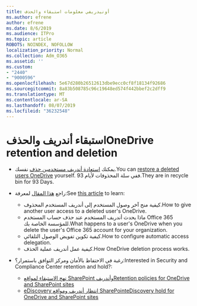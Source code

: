 ```yaml
---
title: أونيدريفي معلومات استبقاء والحذف
ms.author: efrene
author: efrene
ms.date: 8/6/2019
ms.audience: ITPro
ms.topic: article
ROBOTS: NOINDEX, NOFOLLOW
localization_priority: Normal
ms.collection: Adm_O365
ms.assetid: ''
ms.custom:
- "2440"
- "9000596"
ms.openlocfilehash: 5e67d280b26512613dbe9ecc0cf8f18134f92686
ms.sourcegitcommit: 8a83b508785c96c19648ed574f442bbef2c2dff9
ms.translationtype: MT
ms.contentlocale: ar-SA
ms.lasthandoff: 08/07/2019
ms.locfileid: "36232548"
---
```

# <a name="onedrive-retention-and-deletion"></a><span data-ttu-id="6d9c0-102">استبقاء أندريف والحذف</span><span class="sxs-lookup"><span data-stu-id="6d9c0-102">OneDrive retention and deletion</span></span>

- <span data-ttu-id="6d9c0-103">يمكنك [استعادة أندريف مستخدمين حذف](https://docs.microsoft.com/onedrive/restore-deleted-onedrive) نفسك.</span><span class="sxs-lookup"><span data-stu-id="6d9c0-103">You can [restore a deleted users OneDrive](https://docs.microsoft.com/onedrive/restore-deleted-onedrive) yourself.</span></span> <span data-ttu-id="6d9c0-104">ففي سلة المحذوفات لأيام 93.</span><span class="sxs-lookup"><span data-stu-id="6d9c0-104">They are in recycle bin for 93 Days.</span></span> 

- <span data-ttu-id="6d9c0-105">راجع [هذا المقال](https://docs.microsoft.com/onedrive/restore-deleted-onedrive) لمعرفة:</span><span class="sxs-lookup"><span data-stu-id="6d9c0-105">See [this article](https://docs.microsoft.com/onedrive/restore-deleted-onedrive) to learn:</span></span>
    - <span data-ttu-id="6d9c0-106">كيفية منح آخر وصول المستخدم إلى أندريف المستخدم المحذوف.</span><span class="sxs-lookup"><span data-stu-id="6d9c0-106">How to give another user access to a deleted user's OneDrive.</span></span>
    - <span data-ttu-id="6d9c0-107">ماذا يحدث أندريف المستخدم عند حذف حساب المستخدم Office 365 للمؤسسة الخاصة بك.</span><span class="sxs-lookup"><span data-stu-id="6d9c0-107">What happens to a user's OneDrive when you delete the user's Office 365 account for your organization.</span></span>
    - <span data-ttu-id="6d9c0-108">كيفية تكوين تفويض الوصول التلقائي.</span><span class="sxs-lookup"><span data-stu-id="6d9c0-108">How to configure automatic access delegation.</span></span>
    - <span data-ttu-id="6d9c0-109">كيفية عمل أندريف عملية الحذف.</span><span class="sxs-lookup"><span data-stu-id="6d9c0-109">How OneDrive deletion process works.</span></span>

- <span data-ttu-id="6d9c0-110">رغبة في الاحتفاظ بالأمان ومركز التوافق باستمرار؟:</span><span class="sxs-lookup"><span data-stu-id="6d9c0-110">Interested in Security and Compliance Center retention and hold?:</span></span>
    - [<span data-ttu-id="6d9c0-111">نهج الاستبقاء لمواقع SharePoint وأندريف</span><span class="sxs-lookup"><span data-stu-id="6d9c0-111">Retention policies for OneDrive and SharePoint sites</span></span>](https://docs.microsoft.com/office365/securitycompliance/retention-policies?redirectSourcePath=%252farticle%252f5e377752-700d-4870-9b6d-12bfc12d2423#content-in-onedrive-accounts-and-sharepoint-sites)
    - [<span data-ttu-id="6d9c0-112">eDiscovery انتظار أندريف ومواقع SharePoint</span><span class="sxs-lookup"><span data-stu-id="6d9c0-112">eDiscovery hold for OneDrive and SharePoint sites</span></span>](https://docs.microsoft.com/office365/securitycompliance/ediscovery-cases#step-4-place-content-locations-on-hold)



